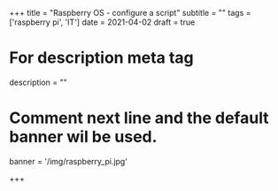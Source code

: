 +++
title = "Raspberry OS - configure a script"
subtitle = ""
tags = ['raspberry pi', 'IT']
date = 2021-04-02
draft = true

# For description meta tag
description = ""

# Comment next line and the default banner wil be used.
banner = '/img/raspberry_pi.jpg'

+++
